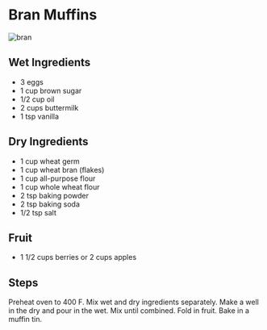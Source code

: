 # Bran Muffins
![bran](https://user-images.githubusercontent.com/1735006/84602575-67326d80-ae56-11ea-8afe-abe19dd3b010.jpg)

## Wet Ingredients
- 3 eggs
- 1 cup brown sugar
- 1/2 cup oil
- 2 cups buttermilk
- 1 tsp vanilla

## Dry Ingredients
- 1 cup wheat germ
- 1 cup wheat bran (flakes)
- 1 cup all-purpose flour
- 1 cup whole wheat flour
- 2 tsp baking powder
- 2 tsp baking soda
- 1/2 tsp salt

## Fruit
- 1 1/2 cups berries or 2 cups apples

## Steps
Preheat oven to 400 F. Mix wet and dry ingredients separately. Make a well in the dry and pour in the wet. Mix until combined. Fold in fruit. Bake in a muffin tin.
